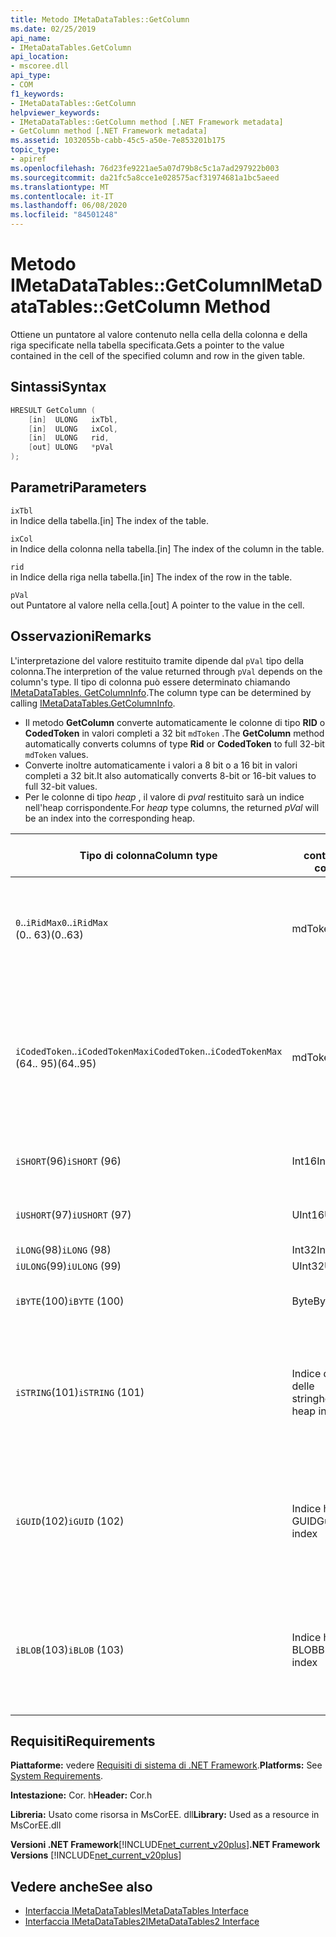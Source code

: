 ```yaml
---
title: Metodo IMetaDataTables::GetColumn
ms.date: 02/25/2019
api_name:
- IMetaDataTables.GetColumn
api_location:
- mscoree.dll
api_type:
- COM
f1_keywords:
- IMetaDataTables::GetColumn
helpviewer_keywords:
- IMetaDataTables::GetColumn method [.NET Framework metadata]
- GetColumn method [.NET Framework metadata]
ms.assetid: 1032055b-cabb-45c5-a50e-7e853201b175
topic_type:
- apiref
ms.openlocfilehash: 76d23fe9221ae5a07d79b8c5c1a7ad297922b003
ms.sourcegitcommit: da21fc5a8cce1e028575acf31974681a1bc5aeed
ms.translationtype: MT
ms.contentlocale: it-IT
ms.lasthandoff: 06/08/2020
ms.locfileid: "84501248"
---
```

# <a name="imetadatatablesgetcolumn-method"></a><span data-ttu-id="7d0b1-102">Metodo IMetaDataTables::GetColumn</span><span class="sxs-lookup"><span data-stu-id="7d0b1-102">IMetaDataTables::GetColumn Method</span></span>
<span data-ttu-id="7d0b1-103">Ottiene un puntatore al valore contenuto nella cella della colonna e della riga specificate nella tabella specificata.</span><span class="sxs-lookup"><span data-stu-id="7d0b1-103">Gets a pointer to the value contained in the cell of the specified column and row in the given table.</span></span>  
  
## <a name="syntax"></a><span data-ttu-id="7d0b1-104">Sintassi</span><span class="sxs-lookup"><span data-stu-id="7d0b1-104">Syntax</span></span>  
  
```cpp  
HRESULT GetColumn (
    [in]  ULONG   ixTbl,  
    [in]  ULONG   ixCol,  
    [in]  ULONG   rid,  
    [out] ULONG   *pVal  
);  
```  
  
## <a name="parameters"></a><span data-ttu-id="7d0b1-105">Parametri</span><span class="sxs-lookup"><span data-stu-id="7d0b1-105">Parameters</span></span>

 `ixTbl`  
 <span data-ttu-id="7d0b1-106">in Indice della tabella.</span><span class="sxs-lookup"><span data-stu-id="7d0b1-106">[in] The index of the table.</span></span>  
  
 `ixCol`  
 <span data-ttu-id="7d0b1-107">in Indice della colonna nella tabella.</span><span class="sxs-lookup"><span data-stu-id="7d0b1-107">[in] The index of the column in the table.</span></span>  
  
 `rid`  
 <span data-ttu-id="7d0b1-108">in Indice della riga nella tabella.</span><span class="sxs-lookup"><span data-stu-id="7d0b1-108">[in] The index of the row in the table.</span></span>  
  
 `pVal`  
 <span data-ttu-id="7d0b1-109">out Puntatore al valore nella cella.</span><span class="sxs-lookup"><span data-stu-id="7d0b1-109">[out] A pointer to the value in the cell.</span></span>  

## <a name="remarks"></a><span data-ttu-id="7d0b1-110">Osservazioni</span><span class="sxs-lookup"><span data-stu-id="7d0b1-110">Remarks</span></span>

<span data-ttu-id="7d0b1-111">L'interpretazione del valore restituito tramite dipende dal `pVal` tipo della colonna.</span><span class="sxs-lookup"><span data-stu-id="7d0b1-111">The interpretion of the value returned through `pVal` depends on the column's type.</span></span> <span data-ttu-id="7d0b1-112">Il tipo di colonna può essere determinato chiamando [IMetaDataTables. GetColumnInfo](imetadatatables-getcolumninfo-method.md).</span><span class="sxs-lookup"><span data-stu-id="7d0b1-112">The column type can be determined by calling [IMetaDataTables.GetColumnInfo](imetadatatables-getcolumninfo-method.md).</span></span>

- <span data-ttu-id="7d0b1-113">Il metodo **GetColumn** converte automaticamente le colonne di tipo **RID** o **CodedToken** in valori completi a 32 bit `mdToken` .</span><span class="sxs-lookup"><span data-stu-id="7d0b1-113">The **GetColumn** method automatically converts columns of type **Rid** or **CodedToken** to full 32-bit `mdToken` values.</span></span>
- <span data-ttu-id="7d0b1-114">Converte inoltre automaticamente i valori a 8 bit o a 16 bit in valori completi a 32 bit.</span><span class="sxs-lookup"><span data-stu-id="7d0b1-114">It also automatically converts 8-bit or 16-bit values to full 32-bit values.</span></span>
- <span data-ttu-id="7d0b1-115">Per le colonne di tipo *heap* , il valore di *pval* restituito sarà un indice nell'heap corrispondente.</span><span class="sxs-lookup"><span data-stu-id="7d0b1-115">For *heap* type columns, the returned *pVal* will be an index into the corresponding heap.</span></span>

| <span data-ttu-id="7d0b1-116">Tipo di colonna</span><span class="sxs-lookup"><span data-stu-id="7d0b1-116">Column type</span></span>              | <span data-ttu-id="7d0b1-117">pVal contiene</span><span class="sxs-lookup"><span data-stu-id="7d0b1-117">pVal contains</span></span> | <span data-ttu-id="7d0b1-118">Commento</span><span class="sxs-lookup"><span data-stu-id="7d0b1-118">Comment</span></span>                          |
|--------------------------|---------------|-----------------------------------|
| <span data-ttu-id="7d0b1-119">`0`..`iRidMax`</span><span class="sxs-lookup"><span data-stu-id="7d0b1-119">`0`..`iRidMax`</span></span><br><span data-ttu-id="7d0b1-120">(0.. 63)</span><span class="sxs-lookup"><span data-stu-id="7d0b1-120">(0..63)</span></span>  | <span data-ttu-id="7d0b1-121">mdToken</span><span class="sxs-lookup"><span data-stu-id="7d0b1-121">mdToken</span></span>     | <span data-ttu-id="7d0b1-122">*pval* conterrà un token completo.</span><span class="sxs-lookup"><span data-stu-id="7d0b1-122">*pVal* will contain a full Token.</span></span> <span data-ttu-id="7d0b1-123">La funzione converte automaticamente il RID in un token completo.</span><span class="sxs-lookup"><span data-stu-id="7d0b1-123">The function automatically converts the Rid into a full token.</span></span> |
| <span data-ttu-id="7d0b1-124">`iCodedToken`..`iCodedTokenMax`</span><span class="sxs-lookup"><span data-stu-id="7d0b1-124">`iCodedToken`..`iCodedTokenMax`</span></span><br><span data-ttu-id="7d0b1-125">(64.. 95)</span><span class="sxs-lookup"><span data-stu-id="7d0b1-125">(64..95)</span></span> | <span data-ttu-id="7d0b1-126">mdToken</span><span class="sxs-lookup"><span data-stu-id="7d0b1-126">mdToken</span></span> | <span data-ttu-id="7d0b1-127">Al ritorno, *pval* conterrà un token completo.</span><span class="sxs-lookup"><span data-stu-id="7d0b1-127">Upon return, *pVal* will contain a full Token.</span></span> <span data-ttu-id="7d0b1-128">La funzione decomprime automaticamente il CodedToken in un token completo.</span><span class="sxs-lookup"><span data-stu-id="7d0b1-128">The function automatically decompresses the CodedToken into a full token.</span></span> |
| <span data-ttu-id="7d0b1-129">`iSHORT`(96)</span><span class="sxs-lookup"><span data-stu-id="7d0b1-129">`iSHORT` (96)</span></span>            | <span data-ttu-id="7d0b1-130">Int16</span><span class="sxs-lookup"><span data-stu-id="7d0b1-130">Int16</span></span>         | <span data-ttu-id="7d0b1-131">Firma automaticamente estesa a 32 bit.</span><span class="sxs-lookup"><span data-stu-id="7d0b1-131">Automatically sign-extended to 32-bit.</span></span>  |
| <span data-ttu-id="7d0b1-132">`iUSHORT`(97)</span><span class="sxs-lookup"><span data-stu-id="7d0b1-132">`iUSHORT` (97)</span></span>           | <span data-ttu-id="7d0b1-133">UInt16</span><span class="sxs-lookup"><span data-stu-id="7d0b1-133">UInt16</span></span>        | <span data-ttu-id="7d0b1-134">Firma automaticamente estesa a 32 bit.</span><span class="sxs-lookup"><span data-stu-id="7d0b1-134">Automatically sign-extended to 32-bit.</span></span>  |
| <span data-ttu-id="7d0b1-135">`iLONG`(98)</span><span class="sxs-lookup"><span data-stu-id="7d0b1-135">`iLONG` (98)</span></span>             | <span data-ttu-id="7d0b1-136">Int32</span><span class="sxs-lookup"><span data-stu-id="7d0b1-136">Int32</span></span>         |                                        |
| <span data-ttu-id="7d0b1-137">`iULONG`(99)</span><span class="sxs-lookup"><span data-stu-id="7d0b1-137">`iULONG` (99)</span></span>            | <span data-ttu-id="7d0b1-138">UInt32</span><span class="sxs-lookup"><span data-stu-id="7d0b1-138">UInt32</span></span>        |                                        |
| <span data-ttu-id="7d0b1-139">`iBYTE`(100)</span><span class="sxs-lookup"><span data-stu-id="7d0b1-139">`iBYTE` (100)</span></span>            | <span data-ttu-id="7d0b1-140">Byte</span><span class="sxs-lookup"><span data-stu-id="7d0b1-140">Byte</span></span>          | <span data-ttu-id="7d0b1-141">Firma automaticamente estesa a 32 bit.</span><span class="sxs-lookup"><span data-stu-id="7d0b1-141">Automatically sign-extended to 32-bit.</span></span>  |
| <span data-ttu-id="7d0b1-142">`iSTRING`(101)</span><span class="sxs-lookup"><span data-stu-id="7d0b1-142">`iSTRING` (101)</span></span>          | <span data-ttu-id="7d0b1-143">Indice dell'heap delle stringhe</span><span class="sxs-lookup"><span data-stu-id="7d0b1-143">String heap index</span></span> | <span data-ttu-id="7d0b1-144">*pval* è un indice nell'heap delle stringhe.</span><span class="sxs-lookup"><span data-stu-id="7d0b1-144">*pVal* is an index into the String heap.</span></span> <span data-ttu-id="7d0b1-145">Usare [IMetadataTables:: GetString](imetadatatables-getstring-method.md) per ottenere il valore della stringa di colonna effettivo.</span><span class="sxs-lookup"><span data-stu-id="7d0b1-145">Use [IMetadataTables::GetString](imetadatatables-getstring-method.md) to get the actual column String value.</span></span> |
| <span data-ttu-id="7d0b1-146">`iGUID`(102)</span><span class="sxs-lookup"><span data-stu-id="7d0b1-146">`iGUID` (102)</span></span>            | <span data-ttu-id="7d0b1-147">Indice heap GUID</span><span class="sxs-lookup"><span data-stu-id="7d0b1-147">Guid heap index</span></span> | <span data-ttu-id="7d0b1-148">*pval* è un indice nell'heap GUID.</span><span class="sxs-lookup"><span data-stu-id="7d0b1-148">*pVal* is an index into the Guid heap.</span></span> <span data-ttu-id="7d0b1-149">Usare [IMetadataTables:: GetGuid](imetadatatables-getguid-method.md) per ottenere il valore effettivo del GUID della colonna.</span><span class="sxs-lookup"><span data-stu-id="7d0b1-149">Use [IMetadataTables::GetGuid](imetadatatables-getguid-method.md) to get the actual column Guid value.</span></span> |
| <span data-ttu-id="7d0b1-150">`iBLOB`(103)</span><span class="sxs-lookup"><span data-stu-id="7d0b1-150">`iBLOB` (103)</span></span>            | <span data-ttu-id="7d0b1-151">Indice heap BLOB</span><span class="sxs-lookup"><span data-stu-id="7d0b1-151">Blob heap index</span></span> | <span data-ttu-id="7d0b1-152">*pval* è un indice nell'heap BLOB.</span><span class="sxs-lookup"><span data-stu-id="7d0b1-152">*pVal* is an index into the Blob heap.</span></span> <span data-ttu-id="7d0b1-153">Usare [IMetadataTables:: GetBlob](imetadatatables-getblob-method.md) per ottenere il valore effettivo del BLOB della colonna.</span><span class="sxs-lookup"><span data-stu-id="7d0b1-153">Use [IMetadataTables::GetBlob](imetadatatables-getblob-method.md) to get the actual column Blob value.</span></span> |
  
## <a name="requirements"></a><span data-ttu-id="7d0b1-154">Requisiti</span><span class="sxs-lookup"><span data-stu-id="7d0b1-154">Requirements</span></span>  
 <span data-ttu-id="7d0b1-155">**Piattaforme:** vedere [Requisiti di sistema di .NET Framework](../../get-started/system-requirements.md).</span><span class="sxs-lookup"><span data-stu-id="7d0b1-155">**Platforms:** See [System Requirements](../../get-started/system-requirements.md).</span></span>  
  
 <span data-ttu-id="7d0b1-156">**Intestazione:** Cor. h</span><span class="sxs-lookup"><span data-stu-id="7d0b1-156">**Header:** Cor.h</span></span>  
  
 <span data-ttu-id="7d0b1-157">**Libreria:** Usato come risorsa in MsCorEE. dll</span><span class="sxs-lookup"><span data-stu-id="7d0b1-157">**Library:** Used as a resource in MsCorEE.dll</span></span>  
  
 <span data-ttu-id="7d0b1-158">**Versioni .NET Framework**[!INCLUDE[net_current_v20plus](../../../../includes/net-current-v20plus-md.md)]</span><span class="sxs-lookup"><span data-stu-id="7d0b1-158">**.NET Framework Versions** [!INCLUDE[net_current_v20plus](../../../../includes/net-current-v20plus-md.md)]</span></span>  
  
## <a name="see-also"></a><span data-ttu-id="7d0b1-159">Vedere anche</span><span class="sxs-lookup"><span data-stu-id="7d0b1-159">See also</span></span>

- [<span data-ttu-id="7d0b1-160">Interfaccia IMetaDataTables</span><span class="sxs-lookup"><span data-stu-id="7d0b1-160">IMetaDataTables Interface</span></span>](imetadatatables-interface.md)
- [<span data-ttu-id="7d0b1-161">Interfaccia IMetaDataTables2</span><span class="sxs-lookup"><span data-stu-id="7d0b1-161">IMetaDataTables2 Interface</span></span>](imetadatatables2-interface.md)
